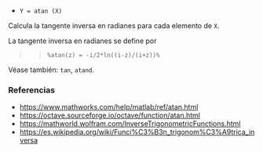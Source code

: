 - `Y = atan (X)`

Calcula la tangente inversa en radianes para cada elemento de `X`.

La tangente inversa en radianes se define por

> > `%atan(z) = -i/2*ln((i-z)/(i+z))%`

Véase también: `tan`, `atand`.

### Referencias

- https://www.mathworks.com/help/matlab/ref/atan.html
- https://octave.sourceforge.io/octave/function/atan.html
- https://mathworld.wolfram.com/InverseTrigonometricFunctions.html
- https://es.wikipedia.org/wiki/Funci%C3%B3n_trigonom%C3%A9trica_inversa
